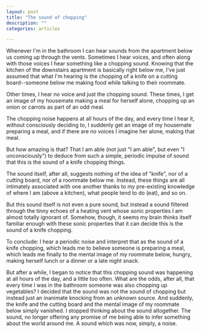 ```yaml
---
layout: post
title: "The sound of chopping"
description: ""
categories: articles

---
```


Whenever I'm in the bathroom I can hear sounds from the apartment below us coming up through the vents. Sometimes I hear voices, and often along with those voices I hear something like a chopping sound. Knowing that the kitchen of the downstairs apartment is basically right below me, I've just assumed that what I'm hearing is the chopping of a knife on a cutting board--someone below me making food while talking to their roommate.

Other times, I hear no voice and just the chopping sound. These times, I get an image of my housemate making a meal for herself alone, chopping up an onion or carrots as part of an odd meal.

The chopping noise happens at all hours of the day, and every time I hear it, without consciously deciding to, I suddenly get an image of my housemate preparing a meal, and if there are no voices I imagine her alone, making that meal.

But how amazing is that? That I am able (not just "I am able", but even "I unconsciously") to deduce from such a simple, periodic impulse of sound that this is the sound of a knife chopping things.

The sound itself, after all, suggests nothing of the idea of "knife", nor of a cutting board, nor of a roommate below me. Instead, these things are all intimately associated with one another thanks to my pre-existing knowledge of where I am (above a kitchen), what people tend to do (eat), and so on.

But this sound itself is not even a pure sound, but instead a sound filtered through the tinny echoes of a heating vent whose sonic properties I am almost totally ignorant of. Somehow, though, it seems my brain thinks itself familiar enough with these sonic properties that it can decide this is the sound of a knife chopping.

To conclude: I hear a periodic noise and interpret that as the sound of a knife chopping, which leads me to believe someone is preparing a meal, which leads me finally to the mental image of my roommate below, hungry, making herself lunch or a dinner or a late night snack.

But after a while, I began to notice that this chopping sound was happening at all hours of the day, and a little too often. What are the odds, after all, that every time I was in the bathroom someone was also chopping up vegetables? I decided that the sound was not the sound of chopping but instead just an inanimate knocking from an unknown source. And suddenly, the knife and the cutting board and the mental image of my roommate below simply vanished. I stopped thinking about the sound altogether. The sound, no longer offering any promise of me being able to infer something about the world around me. A sound which was now, simply, a noise.


